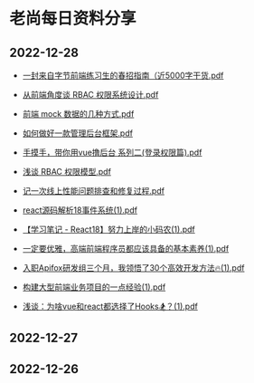 # 老尚每日资料分享

## 2022-12-28

- [一封来自字节前端练习生的春招指南（近5000字干货.pdf](./2022-12-28/一封来自字节前端练习生的春招指南（近5000字干货.pdf)

- [从前端角度谈 RBAC 权限系统设计.pdf](./2022-12-28/从前端角度谈%20RBAC%20权限系统设计.pdf)

- [前端 mock 数据的几种方式.pdf](./2022-12-28/前端%20mock%20数据的几种方式.pdf)

- [如何做好一款管理后台框架.pdf](./2022-12-28/如何做好一款管理后台框架.pdf)

- [手摸手，带你用vue撸后台 系列二(登录权限篇).pdf](./2022-12-28/手摸手，带你用vue撸后台%20系列二(登录权限篇).pdf)

- [浅谈 RBAC 权限模型.pdf](./2022-12-28/浅谈%20RBAC%20权限模型.pdf)

- [记一次线上性能问题排查和修复过程.pdf](./2022-12-28/记一次线上性能问题排查和修复过程.pdf)

- [react源码解析18事件系统(1).pdf](./2022-12-28/react源码解析18事件系统(1).pdf)

- [【学习笔记 - React18】努力上岸的小码农(1).pdf](./2022-12-28/【学习笔记%20-%20React18】努力上岸的小码农(1).pdf)

- [一定要优雅，高端前端程序员都应该具备的基本素养(1).pdf](./2022-12-28/一定要优雅，高端前端程序员都应该具备的基本素养(1).pdf)

- [入职Apifox研发组三个月，我领悟了30个高效开发方法🔥(1).pdf](./2022-12-28/入职Apifox研发组三个月，我领悟了30个高效开发方法🔥(1).pdf)

- [构建大型前端业务项目的一点经验(1).pdf](./2022-12-28/构建大型前端业务项目的一点经验(1).pdf)

- [浅谈：为啥vue和react都选择了Hooks🏂？(1).pdf](./2022-12-28/浅谈：为啥vue和react都选择了Hooks🏂？(1).pdf)

## 2022-12-27

## 2022-12-26